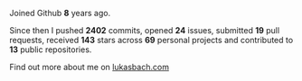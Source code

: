 Joined Github **8** years ago.

Since then I pushed **2402** commits, opened **24** issues, submitted **19** pull requests, received **143** stars across **69** personal projects and contributed to **13** public repositories.

Find out more about me on [lukasbach.com](https://lukasbach.com)
